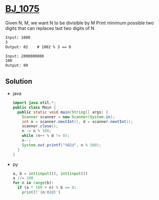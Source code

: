 # [BJ_1075](https://acmicpc.net/problem/1075)

Given N, M, we want N to be divisible by M
Print minimum possible two digits that can replaces last two digits of N

```txt
Input: 1000
3
Output: 02    # 1002 % 3 == 0

Input: 2000000000
100
Output: 00
```

## Solution

* java

  ```java
  import java.util.*;
  public class Main {
    public static void main(String[] args) {
      Scanner scanner = new Scanner(System.in);
      int n = scanner.nextInt(), d = scanner.nextInt();
      scanner.close();
      n -= n % 100;
      while (n++ % d != 0);
      n--;
      System.out.printf("%02d", n % 100);
    }
  }
  ```

* py

  ```py
  a, b = int(input()), int(input())
  a //= 100
  for n in range(b):
    if (a * 100 + n) % b == 0:
      print(f'{n:02d}')
  ```
